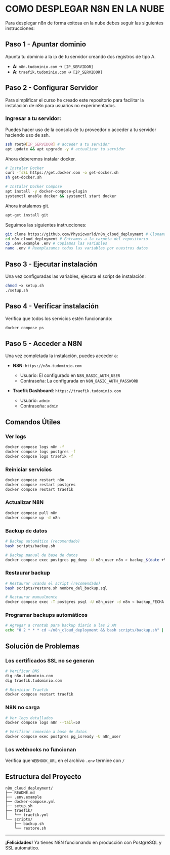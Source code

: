# COMO DESPLEGAR N8N EN LA NUBE

Para desplegar n8n de forma exitosa en la nube debes seguir las siguientes instrucciones:

## Paso 1 - Apuntar dominio
Apunta tu dominio a la ip de tu servidor creando dos registros de tipo A.
- **A**: `n8n.tudominio.com` → `[IP_SERVIDOR]`
- **A**: `traefik.tudominio.com` → `[IP_SERVIDOR]`

## Paso 2 - Configurar Servidor
Para simplificar el curso he creado este repositorio para facilitar la instalación de n8n para usuarios no experimentados.

### Ingresar a tu servidor:
Puedes hacer uso de la consola de tu proveedor o acceder a tu servidor haciendo uso de ssh.
```bash
ssh root@[IP_SERVIDOR] # acceder a tu servidor
apt update && apt upgrade -y # actualizar tu servidor
```

Ahora deberemos instalar docker.
```bash
# Instalar Docker
curl -fsSL https://get.docker.com -o get-docker.sh
sh get-docker.sh

# Instalar Docker Compose
apt install -y docker-compose-plugin
systemctl enable docker && systemctl start docker
```

Ahora instalamos git.
```bash
apt-get install git
```

Seguimos las siguientes instrucciones:
```bash
git clone https://github.com/Physicworld/n8n_cloud_deployment # Clonamos el repositorio
cd n8n_cloud_deployment # Entramos a la carpeta del repositorio
cp .env.example .env # Copiamos las variables
nano .env # Reemplazamos todas las variables por nuestros datos
```

## Paso 3 - Ejecutar instalación
Una vez configuradas las variables, ejecuta el script de instalación:
```bash
chmod +x setup.sh
./setup.sh
```

## Paso 4 - Verificar instalación
Verifica que todos los servicios estén funcionando:
```bash
docker compose ps
```

## Paso 5 - Acceder a N8N
Una vez completada la instalación, puedes acceder a:

- **N8N**: `https://n8n.tudominio.com`
  - Usuario: El configurado en `N8N_BASIC_AUTH_USER`
  - Contraseña: La configurada en `N8N_BASIC_AUTH_PASSWORD`

- **Traefik Dashboard**: `https://traefik.tudominio.com`
  - Usuario: `admin`
  - Contraseña: `admin`

## Comandos Útiles

### Ver logs
```bash
docker compose logs n8n -f
docker compose logs postgres -f
docker compose logs traefik -f
```

### Reiniciar servicios
```bash
docker compose restart n8n
docker compose restart postgres
docker compose restart traefik
```

### Actualizar N8N
```bash
docker compose pull n8n
docker compose up -d n8n
```

### Backup de datos
```bash
# Backup automático (recomendado)
bash scripts/backup.sh

# Backup manual de base de datos
docker compose exec postgres pg_dump -U n8n_user n8n > backup_$(date +%Y%m%d).sql
```

### Restaurar backup
```bash
# Restaurar usando el script (recomendado)
bash scripts/restore.sh nombre_del_backup.sql

# Restaurar manualmente
docker compose exec -T postgres psql -U n8n_user -d n8n < backup_FECHA.sql
```

### Programar backups automáticos
```bash
# Agregar a crontab para backup diario a las 2 AM
echo "0 2 * * * cd ~/n8n_cloud_deployment && bash scripts/backup.sh" | crontab -
```

## Solución de Problemas

### Los certificados SSL no se generan
```bash
# Verificar DNS
dig n8n.tudominio.com
dig traefik.tudominio.com

# Reiniciar Traefik
docker compose restart traefik
```

### N8N no carga
```bash
# Ver logs detallados
docker compose logs n8n --tail=50

# Verificar conexión a base de datos
docker compose exec postgres pg_isready -U n8n_user
```

### Los webhooks no funcionan
Verifica que `WEBHOOK_URL` en el archivo `.env` termine con `/`

## Estructura del Proyecto

```
n8n_cloud_deployment/
├── README.md
├── .env.example
├── docker-compose.yml
├── setup.sh
├── traefik/
│   └── traefik.yml
└── scripts/
    ├── backup.sh
    └── restore.sh
```

---

**¡Felicidades!** Ya tienes N8N funcionando en producción con PostgreSQL y SSL automático.